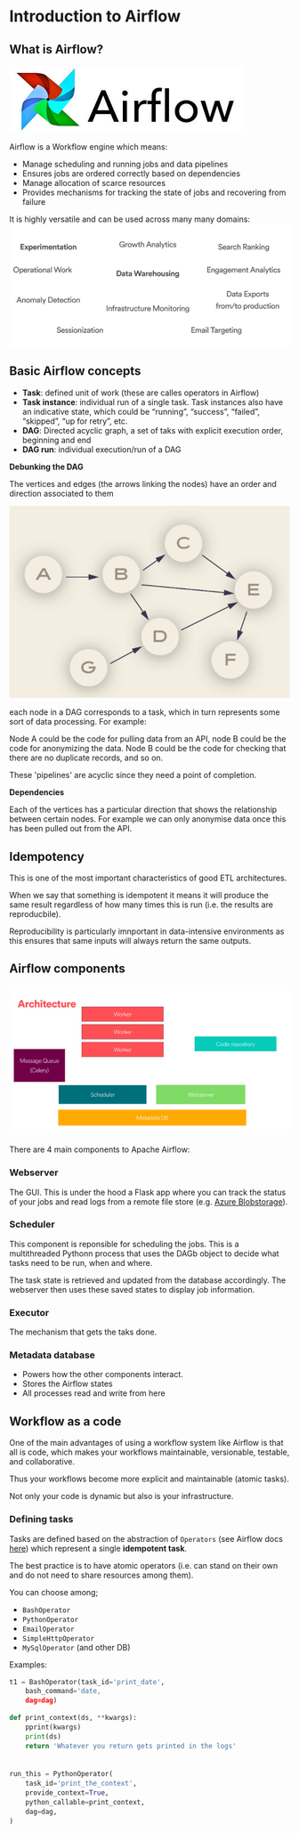# Introduction to Airflow

## What is Airflow?

![airflow logo](_static/airflow-logo.jpeg)

Airflow is a Workflow engine which means:

- Manage scheduling and running jobs and data pipelines
- Ensures jobs are ordered correctly based on dependencies
- Manage allocation of scarce resources
- Provides mechanisms for tracking the state of jobs and recovering from failure

It is highly versatile and can be used across many many domains:
![](_static/uses.png)

## Basic Airflow concepts

- **Task**: defined unit of work (these are calles operators in Airflow)
- **Task instance**: individual run of a single task. Task instances also have an indicative state, which could be “running”, “success”, “failed”, “skipped”, “up for retry”, etc.
- **DAG**: Directed acyclic graph,
  a set of taks with explicit execution order, beginning and end
- **DAG run**: individual execution/run of a DAG

**Debunking the DAG**

The vertices and edges (the arrows linking the nodes) have an order and direction associated to them

![](_static/DAG.png)

each node in a DAG corresponds to a task, which in turn represents some sort of data processing. For example:

Node A could be the code for pulling data from an API, node B could be the code for anonymizing the data. Node B could be the code for checking that there are no duplicate records, and so on.

These 'pipelines' are acyclic since they need a point of completion.

**Dependencies**

Each of the vertices has a particular direction that shows the relationship between certain nodes. For example we can only anonymise data once this has been pulled out from the API.

## Idempotency

This is one of the most important characteristics of good ETL architectures.

When we say that something is idempotent it means it will produce the same result regardless of how many times this is run (i.e. the results are reproducbile).

Reproducibility is particularly imnportant in data-intensive environments as this ensures that same inputs will always return the same outputs.

## Airflow components

![](_static/architecture.png)

There are 4 main components to Apache Airflow:

### Webserver

The GUI. This is under the hood a Flask app where you can track the status of your jobs and read logs from a remote file store (e.g. [Azure Blobstorage](https://docs.microsoft.com/en-us/azure/storage/blobs/storage-blobs-overview/?wt.mc_id=PyCon-github-taallard)).

### Scheduler

This component is reponsible for scheduling the jobs. This is a multithreaded Pythonn process that uses the DAGb object to decide what tasks need to be run, when and where.

The task state is retrieved and updated from the database accordingly. The webserver then uses these saved states to display job information.

### Executor

The mechanism that gets the taks done.

### Metadata database

- Powers how the other components interact. 
- Stores the Airflow states
- All processes read and write from here

## Workflow as a code
One of the main advantages of using a workflow system like Airflow is that all is code, which makes your workflows maintainable, versionable, testable, and collaborative.

Thus your workflows become more explicit and maintainable (atomic tasks).

Not only your code is dynamic but also is your infrastructure.

### Defining tasks

Tasks are defined based on the abstraction of `Operators` (see Airflow docs [here](https://airflow.apache.org/concepts.html#operators)) which represent a single **idempotent task**.

The best practice is to have atomic operators (i.e. can stand on their own and do not need to share resources among them).

You can choose among;
- `BashOperator`
- `PythonOperator`
- `EmailOperator`
- `SimpleHttpOperator`
- `MySqlOperator` (and other DB)

Examples:

```python
t1 = BashOperator(task_id='print_date',
    bash_command='date,
    dag=dag) 
```

```python
def print_context(ds, **kwargs):
    pprint(kwargs)
    print(ds)
    return 'Whatever you return gets printed in the logs'


run_this = PythonOperator(
    task_id='print_the_context',
    provide_context=True,
    python_callable=print_context,
    dag=dag,
)
```